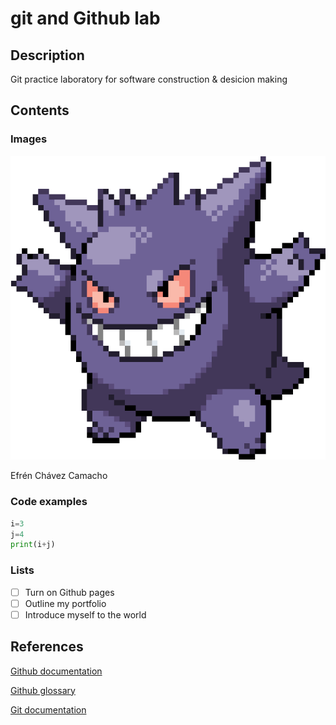 # git and Github lab

<h2>Description</h2>

Git practice laboratory for software construction & desicion making

<h2>Contents</h2>
<h3>Images</h3>

![Image of gengar, my favorite pokemon.](https://github.com/Exfrenn/git-lab/blob/main/Gengar.png?raw=true)

Efrén Chávez Camacho

<h3>Code examples</h3>

```python
i=3
j=4
print(i+j)
```

<h3>Lists</h3>

- [ ] Turn on Github pages
- [ ] Outline my portfolio
- [ ] Introduce myself to the world

<h2>References</h2>

[Github documentation](https://docs.github.com/en)

[Github glossary](https://docs.github.com/en/get-started/learning-about-github/github-glossary)

[Git documentation](https://git-scm.com/doc)
